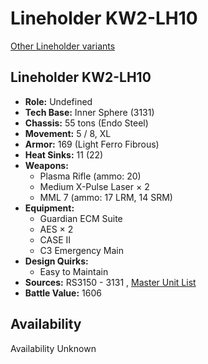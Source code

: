 # Lineholder KW2-LH10 

[Other Lineholder variants](../lineholder.md) 

## Lineholder KW2-LH10 

- **Role:** Undefined 
- **Tech Base:** Inner Sphere (3131) 
- **Chassis:** 55 tons (Endo Steel) 
- **Movement:** 5 / 8, XL 
- **Armor:** 169 (Light Ferro Fibrous) 
- **Heat Sinks:** 11 (22) 
- **Weapons:** 
  - Plasma Rifle (ammo: 20) 
  - Medium X-Pulse Laser × 2 
  - MML 7 (ammo: 17 LRM, 14 SRM) 
- **Equipment:** 
  - Guardian ECM Suite 
  - AES × 2 
  - CASE II 
  - C3 Emergency Main 
- **Design Quirks:** 
  - Easy to Maintain 
- **Sources:** RS3150 - 3131 , [Master Unit List](http://masterunitlist.info/Unit/Details/7996) 
- **Battle Value:** 1606 

## Availability 

Availability Unknown 


